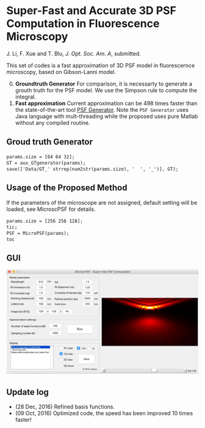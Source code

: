 Super-Fast and Accurate 3D PSF Computation in Fluorescence Microscopy
=============
J. Li, F. Xue and T. Blu, _J. Opt. Soc. Am. A_, submitted.

This set of codes is a fast approximation of 3D PSF model in fluorescernce microscopy, based on Gibson-Lanni model.

0. **Groundtruth Generator** For comparison, it is necessarty to generate a grouth truth for the PSF model. We use the Simpson rule to compute the integral. 
0. **Fast approximation** Current approximation can be 498 times faster than the state-of-the-art tool [PSF Generator](http://bigwww.epfl.ch/algorithms/psfgenerator/). 
    Note the `PSF Generator` uses Java language with mult-threading while the proposed uses pure Matlab without any compiled routine.

Groud truth Generator
-------

```
params.size = [64 64 32];
GT = aux_GTgenerator(params);
save(['Data/GT_' strrep(num2str(params.size), '  ', '_')], GT);
```

Usage of the Proposed Method
-----------

If the parameters of the microscope are not assigned, default setting will be loaded, see MicroscPSF for details.

```
params.size = [256 256 128];
tic;
PSF = MicroPSF(params);
toc
```
GUI
-----------
![GUI of MicroscPSF](GUI/screenshot.jpg?raw=true "GUI")


Update log
-----------
- (28 Dec, 2016) Refined basis functions. 
- (09 Oct, 2016) Optimized code, the speed has been improved 10 times faster!

